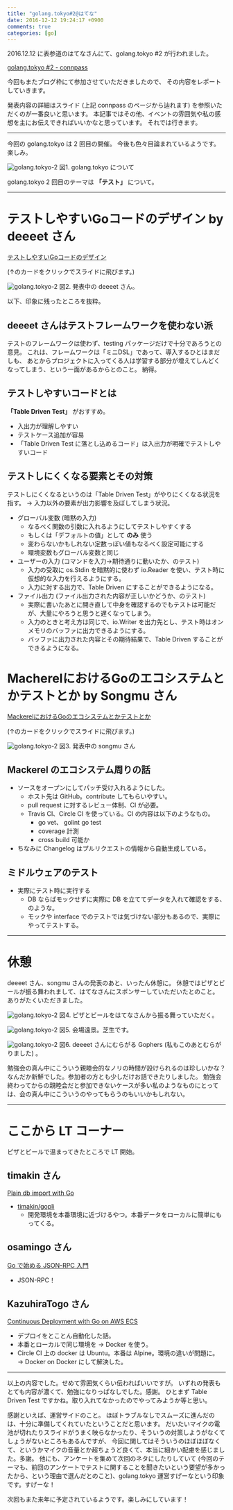 ```yaml
---
title: "golang.tokyo#2@はてな"
date: 2016-12-12 19:24:17 +0900
comments: true
categories: [go]
---
```


2016.12.12 に表参道のはてなさんにて、golang.tokyo #2 が行われました。

[golang.tokyo #2 - connpass](https://golangtokyo.connpass.com/event/44807/)

今回もまたブログ枠にて参加させていただきましたので、
その内容をレポートしていきます。

発表内容の詳細はスライド (上記 connpass のページから辿れます) を参照いただくのが一番良いと思います。
本記事ではその他、イベントの雰囲気や私の感想を主にお伝えできればいいかなと思っています。
それでは行きます。

---

今回の golang.tokyo は 2 回目の開催。
今後も色々目論まれているようです。楽しみ。

![golang.tokyo-2](/images/golang.tokyo-2/02.jpg)
図1. golang.tokyo について

golang.tokyo 2 回目のテーマは **「テスト」** について。

---

# テストしやすいGoコードのデザイン by deeeet さん

<a class="embedly-card" data-card-key="ee29ed4b275e459483a608ca67084559" data-card-controls="0" data-card-type="article-full" href="https://talks.godoc.org/github.com/tcnksm/talks/2016/12/golang-tokyo/golang-tokyo.slide#1">テストしやすいGoコードのデザイン</a>
<script async src="//cdn.embedly.com/widgets/platform.js" charset="UTF-8"></script>
(↑のカードをクリックでスライドに飛びます。)

![golang.tokyo-2](/images/golang.tokyo-2/07.jpg)
図2. 発表中の deeeet さん。

以下、印象に残ったところを抜粋。

## deeeet さんはテストフレームワークを使わない派

テストのフレームワークは使わず、testing パッケージだけで十分であろうとの意見。
これは、フレームワークは「ミニDSL」であって、導入するひとはまだしも、
あとからプロジェクトに入ってくる人は学習する部分が増えてしんどくなってしまう、という一面があるからとのこと。
納得。

## テストしやすいコードとは

**「Table Driven Test」** がおすすめ。
* 入出力が理解しやすい
* テストケース追加が容易
* 「Table Driven Test に落とし込めるコード」は入出力が明確でテストしやすいコード

## テストしにくくなる要素とその対策

テストしにくくなるというのは「Table Driven Test」がやりにくくなる状況を指す。
→ 入力以外の要素が出力影響を及ぼしてしまう状況。

* グローバル変数 (暗黙の入力)
  * なるべく関数の引数に入れるようにしてテストしやすくする
  * もしくは「デフォルトの値」として **のみ** 使う
  * 変わらないかもしれない定数っぽい値もなるべく設定可能にする
  * 環境変数もグローバル変数と同じ
* ユーザーの入力 (コマンドを入力→期待通りに動いたか、のテスト)
  * 入力の受取に os.Stdin を暗黙的に使わず io.Reader を使い、テスト時に仮想的な入力を行えるようにする。
  * 入力に対する出力で、Table Driven にすることができるようになる。
* ファイル出力 (ファイル出力された内容が正しいかどうか、のテスト)
  * 実際に書いたあとに開き直して中身を確認するのでもテストは可能だが、大量にやろうと思うと遅くなってしまう。
  * 入力のときと考え方は同じで、io.Writer を出力先とし、テスト時はオンメモリのバッファに出力できるようにする。
  * バッファに出力された内容とその期待結果で、Table Driven することができるようになる。

# MacherelにおけるGoのエコシステムとかテストとか by Songmu さん

<a class="embedly-card" data-card-key="ee29ed4b275e459483a608ca67084559" data-card-controls="0" data-card-image="https://mackerel.io/files/images/brand-assets/screenshot-service.png" data-card-type="article-full" href="http://songmu.github.io/slides/golangtokyo-2/">MackerelにおけるGoのエコシステムとかテストとか</a>
<script async src="//cdn.embedly.com/widgets/platform.js" charset="UTF-8"></script>
(↑のカードをクリックでスライドに飛びます。)

![golang.tokyo-2](/images/golang.tokyo-2/09.jpg)
図3. 発表中の songmu さん

## Mackerel のエコシステム周りの話

* ソースをオープンにしてパッチ受け入れるようにした。
    * ホスト先は GitHub。contribute してもらいやすい。
    * pull request に対するレビュー体制、CI が必要。
    * Travis CI、Circle CI を使っている。CI の内容は以下のようなもの。
        * go vet、 golint go test
        * coverage 計測
        * cross build 可能か
* ちなみに Changelog はプルリクエストの情報から自動生成している。

## ミドルウェアのテスト

* 実際にテスト時に実行する
    * DB ならばモックせずに実際に DB を立ててデータを入れて確認をする、のような。
    * モックや interface でのテストでは気づけない部分もあるので、実際にやってテストする。

---

# 休憩

deeeet さん、songmu さんの発表のあと、いったん休憩に。
休憩ではピザとビールが振る舞われまして、はてなさんにスポンサーしていただいたとのこと。
ありがたくいただきました。

![golang.tokyo-2](/images/golang.tokyo-2/11_rotated.jpg)
図4. ピザとビールをはてなさんから振る舞っていただく。

![golang.tokyo-2](/images/golang.tokyo-2/12.jpg)
図5. 会場遠景。芝生です。

![golang.tokyo-2](/images/golang.tokyo-2/13.jpg)
図6. deeeet さんにむらがる Gophers (私もこのあとむらがりました) 。


勉強会の真ん中にこういう親睦会的なノリの時間が設けられるのは珍しいかな？
なんだか新鮮でした。参加者の方とも少しだけお話できたりしました。
勉強会終わってからの親睦会だと参加できないケースが多い私のようなものにとっては、会の真ん中にこういうのやってもらうのもいいかもしれない。

---

# ここから LT コーナー

ピザとビールで温まってきたところで LT 開始。

## timakin さん

<a class="embedly-card" data-card-key="ee29ed4b275e459483a608ca67084559" data-card-controls="0" href="https://speakerdeck.com/timakin/plain-db-import-with-go">Plain db import with Go</a>
<script async src="//cdn.embedly.com/widgets/platform.js" charset="UTF-8"></script>

* [timakin/gopli](https://github.com/timakin/gopli)
  * 開発環境を本番環境に近づけるやつ。本番データをローカルに簡単にもってくる。

## osamingo さん

<a class="embedly-card" data-card-key="ee29ed4b275e459483a608ca67084559" data-card-controls="0" href="https://speakerdeck.com/osamingo/go-deshi-meru-json-rpc-ru-men">Go で始める JSON-RPC 入門</a>
<script async src="//cdn.embedly.com/widgets/platform.js" charset="UTF-8"></script>

* JSON-RPC！

## KazuhiraTogo さん


<a class="embedly-card" data-card-key="ee29ed4b275e459483a608ca67084559" data-card-controls="0" href="https://speakerdeck.com/ktogo/continuous-deployment-with-go-on-aws-ecs">Continuous Deployment with Go on AWS ECS</a>
<script async src="//cdn.embedly.com/widgets/platform.js" charset="UTF-8"></script>

* デプロイをとことん自動化した話。
* 本番とローカルで同じ環境を → Docker を使う。
* Circle CI 上の docker は Ubuntu。本番は Alpine。環境の違いが問題に。 → Docker on Docker にして解決した。

---

以上の内容でした。せめて雰囲気くらい伝わればいいですが。
いずれの発表もとても内容が濃くて、勉強になりっぱなしでした。感謝。
ひとまず Table Driven Test ですかね。取り入れてなかったのでやってみようか等と思い。

感謝といえば、運営サイドのこと。
ほぼトラブルなしでスムーズに進んだのは、十分に準備してくれていたということだと思います。
だいたいマイクの電池が切れたりスライドがうまく映らなかったり、そういうの対策しようがなくてしょうがないところもあるんですが、
今回に関してはそういうのほぼほぼなくて、というかマイクの音量とか超ちょうど良くて、本当に細かい配慮を感じました。多謝。
他にも、アンケートを集めて次回のネタにしたりしていて (今回のテーマも、前回のアンケートでテストに関することを聞きたいという要望が多かったから、という理由で選んだとのこと)、golang.tokyo 運営すげーなという印象です。すげーな！

次回もまた来年に予定されているようです。楽しみにしています！

